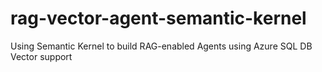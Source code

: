 # rag-vector-agent-semantic-kernel
Using Semantic Kernel to build RAG-enabled Agents using Azure SQL DB Vector support
